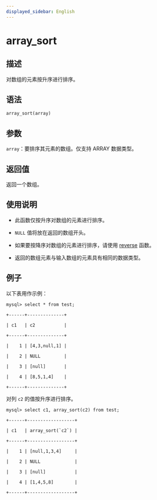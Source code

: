 ```yaml
---
displayed_sidebar: English
---
```


# array_sort

## 描述

对数组的元素按升序进行排序。

## 语法

```Haskell
array_sort(array)
```

## 参数

`array`：要排序其元素的数组。仅支持 ARRAY 数据类型。

## 返回值

返回一个数组。

## 使用说明

- 此函数仅按升序对数组的元素进行排序。

- `NULL` 值将放在返回的数组开头。

- 如果要按降序对数组的元素进行排序，请使用 [reverse](./reverse.md) 函数。

- 返回的数组元素与输入数组的元素具有相同的数据类型。

## 例子

以下表用作示例：

```plaintext
mysql> select * from test;

+------+--------------+

| c1   | c2           |

+------+--------------+

|    1 | [4,3,null,1] |

|    2 | NULL         |

|    3 | [null]       |

|    4 | [8,5,1,4]    |

+------+--------------+
```

对列 `c2` 的值按升序进行排序。

```plaintext
mysql> select c1, array_sort(c2) from test;

+------+------------------+

| c1   | array_sort(`c2`) |

+------+------------------+

|    1 | [null,1,3,4]     |

|    2 | NULL             |

|    3 | [null]           |

|    4 | [1,4,5,8]        |

+------+------------------+
```
